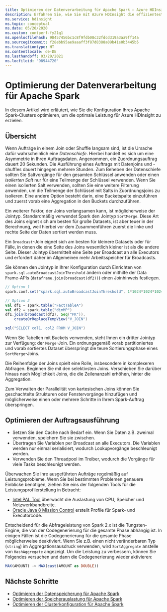 ```yaml
---
title: Optimieren der Datenverarbeitung für Apache Spark – Azure HDInsight
description: Erfahren Sie, wie Sie mit Azure HDInsight die effizientesten Vorgänge zur Verarbeitung Ihrer Daten unter Apache Spark auswählen können.
ms.service: hdinsight
ms.topic: conceptual
ms.date: 05/20/2020
ms.custom: contperf-fy21q1
ms.openlocfilehash: 98457456bc1c8f9fdb08c32fdcd319a3aa9ff14a
ms.sourcegitcommit: f28ebb95ae9aaaff3f87d8388a09b41e0b3445b5
ms.translationtype: HT
ms.contentlocale: de-DE
ms.lasthandoff: 03/29/2021
ms.locfileid: "98944720"
---
```

# <a name="data-processing-optimization-for-apache-spark"></a>Optimierung der Datenverarbeitung für Apache Spark

In diesem Artikel wird erläutert, wie Sie die Konfiguration Ihres Apache Spark-Clusters optimieren, um die optimale Leistung für Azure HDInsight zu erzielen.

## <a name="overview"></a>Übersicht

Wenn Aufträge in einem Join oder Shuffle langsam sind, ist die Ursache dafür wahrscheinlich eine *Datenschiefe*. Hierbei handelt es sich um eine Asymmetrie in Ihren Auftragsdaten. Angenommen, ein Zuordnungsauftrag dauert 20 Sekunden. Die Ausführung eines Auftrags mit Datenjoins und -shuffles dauert hingegen mehrere Stunden. Zum Beheben der Datenschiefe sollten Sie Saltvorgänge für den gesamten Schlüssel anwenden oder einen *isolierten Salt* nur für eine Teilmenge der Schlüssel verwenden. Wenn Sie einen isolierten Salt verwenden, sollten Sie eine weitere Filterung anwenden, um die Teilmenge der Schlüssel mit Salts in Zuordnungsjoins zu isolieren. Eine andere Option besteht darin, eine Bucketspalte einzuführen und zuerst vorab eine Aggregation in den Buckets durchzuführen.

Ein weiterer Faktor, der Joins verlangsamen kann, ist möglicherweise der Jointyp. Standardmäßig verwendet Spark den Jointyp `SortMerge`. Diese Art des Joins eignet sich am besten für große Datasets, ist aber teuer in der Berechnung, weil hierbei vor dem Zusammenführen zuerst die linke und rechte Seite der Daten sortiert werden muss.

Ein `Broadcast`-Join eignet sich am besten für kleinere Datasets oder für Fälle, in denen die eine Seite des Joins wesentlich kleiner ist als die andere Seite. Dieser Jointyp übermittelt eine Seite per Broadcast an alle Executors und erfordert daher im Allgemeinen mehr Arbeitsspeicher für Broadcasts.

Sie können den Jointyp in Ihrer Konfiguration durch Einrichten von `spark.sql.autoBroadcastJoinThreshold` ändern oder mithilfe der Data Frame-APIs (`dataframe.join(broadcast(df2))`) einen Joinhinweis festlegen.

```scala
// Option 1
spark.conf.set("spark.sql.autoBroadcastJoinThreshold", 1*1024*1024*1024)

// Option 2
val df1 = spark.table("FactTableA")
val df2 = spark.table("dimMP")
df1.join(broadcast(df2), Seq("PK")).
    createOrReplaceTempView("V_JOIN")

sql("SELECT col1, col2 FROM V_JOIN")
```

Wenn Sie Tabellen mit Buckets verwenden, steht Ihnen ein dritter Jointyp zur Verfügung: der `Merge`-Join. Ein ordnungsgemäß vorab partitioniertes und vorab sortiertes Dataset überspringt die teure Sortierungsphase eines `SortMerge`-Joins.

Die Reihenfolge der Joins spielt eine Rolle, insbesondere in komplexeren Abfragen. Beginnen Sie mit den selektivsten Joins. Verschieben Sie darüber hinaus nach Möglichkeit Joins, die die Zeilenanzahl erhöhen, hinter die Aggregation.

Zum Verwalten der Parallelität von kartesischen Joins können Sie geschachtelte Strukturen oder Fenstervorgänge hinzufügen und möglicherweise einen oder mehrere Schritte in Ihrem Spark-Auftrag überspringen.

## <a name="optimize-job-execution"></a>Optimieren der Auftragsausführung

* Setzen Sie den Cache nach Bedarf ein. Wenn Sie Daten z.B. zweimal verwenden, speichern Sie sie zwischen.
* Übertragen Sie Variablen per Broadcast an alle Executors. Die Variablen werden nur einmal serialisiert, wodurch Lookupvorgänge beschleunigt werden.
* Verwenden Sie den Threadpool im Treiber, wodurch die Vorgänge für viele Tasks beschleunigt werden.

Überwachen Sie Ihre ausgeführten Aufträge regelmäßig auf Leistungsprobleme. Wenn Sie bei bestimmten Problemen genauere Einblicke benötigen, ziehen Sie eins der folgenden Tools für die Leistungsprofilerstellung in Betracht:

* [Intel PAL Tool](https://github.com/intel-hadoop/PAT) überwacht die Auslastung von CPU, Speicher und Netzwerkbandbreite.
* [Oracle Java 8 Mission Control](https://www.oracle.com/technetwork/java/javaseproducts/mission-control/java-mission-control-1998576.html) erstellt Profile für Spark- und Executorcode.

Entscheidend für die Abfrageleistung von Spark 2.x ist die Tungsten-Engine, die von der Codegenerierung für die gesamte Phase abhängig ist. In einigen Fällen ist die Codegenerierung für die gesamte Phase möglicherweise deaktiviert. Wenn Sie z.B. einen nicht veränderbaren Typ (`string`) im Aggregationsausdruck verwenden, wird `SortAggregate` anstelle von `HashAggregate` angezeigt. Um die Leistung zu verbessern, können Sie Folgendes versuchen und dann die Codegenerierung wieder aktivieren:

```sql
MAX(AMOUNT) -> MAX(cast(AMOUNT as DOUBLE))
```

## <a name="next-steps"></a>Nächste Schritte

* [Optimieren der Datenspeicherung für Apache Spark](optimize-data-storage.md)
* [Optimieren der Speicherauslastung für Apache Spark](optimize-memory-usage.md)
* [Optimieren der Clusterkonfiguration für Apache Spark](optimize-cluster-configuration.md)
